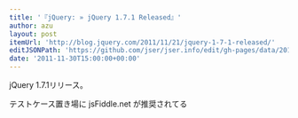 ```yaml
---
title: '『jQuery: » jQuery 1.7.1 Released』'
author: azu
layout: post
itemUrl: 'http://blog.jquery.com/2011/11/21/jquery-1-7-1-released/'
editJSONPath: 'https://github.com/jser/jser.info/edit/gh-pages/data/2011/11/index.json'
date: '2011-11-30T15:00:00+00:00'
---
```

jQuery 1.7.1リリース。

テストケース置き場に jsFiddle.net が推奨されてる
